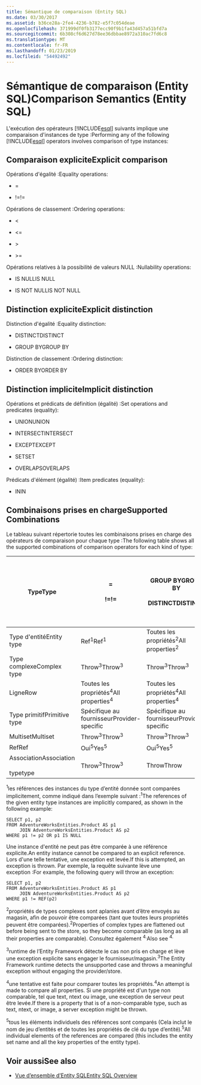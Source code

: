 ```yaml
---
title: Sémantique de comparaison (Entity SQL)
ms.date: 03/30/2017
ms.assetid: b36ce28a-2fe4-4236-b782-e5f7c054deae
ms.openlocfilehash: 371999df0fb3177ecc90f9b1fa43d457a51bfd7a
ms.sourcegitcommit: 6b308cf6d627d78ee36dbbae8972a310ac7fd6c8
ms.translationtype: MT
ms.contentlocale: fr-FR
ms.lasthandoff: 01/23/2019
ms.locfileid: "54492492"
---
```

# <a name="comparison-semantics-entity-sql"></a><span data-ttu-id="4ef53-102">Sémantique de comparaison (Entity SQL)</span><span class="sxs-lookup"><span data-stu-id="4ef53-102">Comparison Semantics (Entity SQL)</span></span>
<span data-ttu-id="4ef53-103">L'exécution des opérateurs [!INCLUDE[esql](../../../../../../includes/esql-md.md)] suivants implique une comparaison d'instances de type :</span><span class="sxs-lookup"><span data-stu-id="4ef53-103">Performing any of the following [!INCLUDE[esql](../../../../../../includes/esql-md.md)] operators involves comparison of type instances:</span></span>  
  
## <a name="explicit-comparison"></a><span data-ttu-id="4ef53-104">Comparaison explicite</span><span class="sxs-lookup"><span data-stu-id="4ef53-104">Explicit comparison</span></span>  
 <span data-ttu-id="4ef53-105">Opérations d'égalité :</span><span class="sxs-lookup"><span data-stu-id="4ef53-105">Equality operations:</span></span>  
  
-   =  
  
-   <span data-ttu-id="4ef53-106">!=</span><span class="sxs-lookup"><span data-stu-id="4ef53-106">!=</span></span>  
  
 <span data-ttu-id="4ef53-107">Opérations de classement :</span><span class="sxs-lookup"><span data-stu-id="4ef53-107">Ordering operations:</span></span>  
  
-   <  
  
-   \<=  
  
-   \>  
  
-   \>=  
  
 <span data-ttu-id="4ef53-108">Opérations relatives à la possibilité de valeurs NULL :</span><span class="sxs-lookup"><span data-stu-id="4ef53-108">Nullability operations:</span></span>  
  
-   <span data-ttu-id="4ef53-109">IS NULL</span><span class="sxs-lookup"><span data-stu-id="4ef53-109">IS NULL</span></span>  
  
-   <span data-ttu-id="4ef53-110">IS NOT NULL</span><span class="sxs-lookup"><span data-stu-id="4ef53-110">IS NOT NULL</span></span>  
  
## <a name="explicit-distinction"></a><span data-ttu-id="4ef53-111">Distinction explicite</span><span class="sxs-lookup"><span data-stu-id="4ef53-111">Explicit distinction</span></span>  
 <span data-ttu-id="4ef53-112">Distinction d'égalité :</span><span class="sxs-lookup"><span data-stu-id="4ef53-112">Equality distinction:</span></span>  
  
-   <span data-ttu-id="4ef53-113">DISTINCT</span><span class="sxs-lookup"><span data-stu-id="4ef53-113">DISTINCT</span></span>  
  
-   <span data-ttu-id="4ef53-114">GROUP BY</span><span class="sxs-lookup"><span data-stu-id="4ef53-114">GROUP BY</span></span>  
  
 <span data-ttu-id="4ef53-115">Distinction de classement :</span><span class="sxs-lookup"><span data-stu-id="4ef53-115">Ordering distinction:</span></span>  
  
-   <span data-ttu-id="4ef53-116">ORDER BY</span><span class="sxs-lookup"><span data-stu-id="4ef53-116">ORDER BY</span></span>  
  
## <a name="implicit-distinction"></a><span data-ttu-id="4ef53-117">Distinction implicite</span><span class="sxs-lookup"><span data-stu-id="4ef53-117">Implicit distinction</span></span>  
 <span data-ttu-id="4ef53-118">Opérations et prédicats de définition (égalité) :</span><span class="sxs-lookup"><span data-stu-id="4ef53-118">Set operations and predicates (equality):</span></span>  
  
-   <span data-ttu-id="4ef53-119">UNION</span><span class="sxs-lookup"><span data-stu-id="4ef53-119">UNION</span></span>  
  
-   <span data-ttu-id="4ef53-120">INTERSECT</span><span class="sxs-lookup"><span data-stu-id="4ef53-120">INTERSECT</span></span>  
  
-   <span data-ttu-id="4ef53-121">EXCEPT</span><span class="sxs-lookup"><span data-stu-id="4ef53-121">EXCEPT</span></span>  
  
-   <span data-ttu-id="4ef53-122">SET</span><span class="sxs-lookup"><span data-stu-id="4ef53-122">SET</span></span>  
  
-   <span data-ttu-id="4ef53-123">OVERLAPS</span><span class="sxs-lookup"><span data-stu-id="4ef53-123">OVERLAPS</span></span>  
  
 <span data-ttu-id="4ef53-124">Prédicats d'élément (égalité) :</span><span class="sxs-lookup"><span data-stu-id="4ef53-124">Item predicates (equality):</span></span>  
  
-   <span data-ttu-id="4ef53-125">IN</span><span class="sxs-lookup"><span data-stu-id="4ef53-125">IN</span></span>  
  
## <a name="supported-combinations"></a><span data-ttu-id="4ef53-126">Combinaisons prises en charge</span><span class="sxs-lookup"><span data-stu-id="4ef53-126">Supported Combinations</span></span>  
 <span data-ttu-id="4ef53-127">Le tableau suivant répertorie toutes les combinaisons prises en charge des opérateurs de comparaison pour chaque type :</span><span class="sxs-lookup"><span data-stu-id="4ef53-127">The following table shows all the supported combinations of comparison operators for each kind of type:</span></span>  
  
|<span data-ttu-id="4ef53-128">**Type**</span><span class="sxs-lookup"><span data-stu-id="4ef53-128">**Type**</span></span>|**=**<br /><br /> <span data-ttu-id="4ef53-129">**\!=**</span><span class="sxs-lookup"><span data-stu-id="4ef53-129">**!=**</span></span>|<span data-ttu-id="4ef53-130">**GROUP BY**</span><span class="sxs-lookup"><span data-stu-id="4ef53-130">**GROUP BY**</span></span><br /><br /> <span data-ttu-id="4ef53-131">**DISTINCT**</span><span class="sxs-lookup"><span data-stu-id="4ef53-131">**DISTINCT**</span></span>|<span data-ttu-id="4ef53-132">**UNION**</span><span class="sxs-lookup"><span data-stu-id="4ef53-132">**UNION**</span></span><br /><br /> <span data-ttu-id="4ef53-133">**INTERSECT**</span><span class="sxs-lookup"><span data-stu-id="4ef53-133">**INTERSECT**</span></span><br /><br /> <span data-ttu-id="4ef53-134">**EXCEPT**</span><span class="sxs-lookup"><span data-stu-id="4ef53-134">**EXCEPT**</span></span><br /><br /> <span data-ttu-id="4ef53-135">**SET**</span><span class="sxs-lookup"><span data-stu-id="4ef53-135">**SET**</span></span><br /><br /> <span data-ttu-id="4ef53-136">**OVERLAPS**</span><span class="sxs-lookup"><span data-stu-id="4ef53-136">**OVERLAPS**</span></span>|<span data-ttu-id="4ef53-137">**IN**</span><span class="sxs-lookup"><span data-stu-id="4ef53-137">**IN**</span></span>|<span data-ttu-id="4ef53-138">**<   <=**</span><span class="sxs-lookup"><span data-stu-id="4ef53-138">**<   <=**</span></span><br /><br /> <span data-ttu-id="4ef53-139">**>   >=**</span><span class="sxs-lookup"><span data-stu-id="4ef53-139">**>   >=**</span></span>|<span data-ttu-id="4ef53-140">**ORDER BY**</span><span class="sxs-lookup"><span data-stu-id="4ef53-140">**ORDER BY**</span></span>|<span data-ttu-id="4ef53-141">**A LA VALEUR NULL**</span><span class="sxs-lookup"><span data-stu-id="4ef53-141">**IS NULL**</span></span><br /><br /> <span data-ttu-id="4ef53-142">**N’EST PAS NULL**</span><span class="sxs-lookup"><span data-stu-id="4ef53-142">**IS NOT NULL**</span></span>|  
|-|-|-|-|-|-|-|-|  
|<span data-ttu-id="4ef53-143">Type d'entité</span><span class="sxs-lookup"><span data-stu-id="4ef53-143">Entity type</span></span>|<span data-ttu-id="4ef53-144">Ref<sup>1</sup></span><span class="sxs-lookup"><span data-stu-id="4ef53-144">Ref<sup>1</sup></span></span>|<span data-ttu-id="4ef53-145">Toutes les propriétés<sup>2</sup></span><span class="sxs-lookup"><span data-stu-id="4ef53-145">All properties<sup>2</sup></span></span>|<span data-ttu-id="4ef53-146">Toutes les propriétés<sup>2</sup></span><span class="sxs-lookup"><span data-stu-id="4ef53-146">All properties<sup>2</sup></span></span>|<span data-ttu-id="4ef53-147">Toutes les propriétés<sup>2</sup></span><span class="sxs-lookup"><span data-stu-id="4ef53-147">All properties<sup>2</sup></span></span>|<span data-ttu-id="4ef53-148">Throw<sup>3</sup></span><span class="sxs-lookup"><span data-stu-id="4ef53-148">Throw<sup>3</sup></span></span>|<span data-ttu-id="4ef53-149">Throw<sup>3</sup></span><span class="sxs-lookup"><span data-stu-id="4ef53-149">Throw<sup>3</sup></span></span>|<span data-ttu-id="4ef53-150">Ref<sup>1</sup></span><span class="sxs-lookup"><span data-stu-id="4ef53-150">Ref<sup>1</sup></span></span>|  
|<span data-ttu-id="4ef53-151">Type complexe</span><span class="sxs-lookup"><span data-stu-id="4ef53-151">Complex type</span></span>|<span data-ttu-id="4ef53-152">Throw<sup>3</sup></span><span class="sxs-lookup"><span data-stu-id="4ef53-152">Throw<sup>3</sup></span></span>|<span data-ttu-id="4ef53-153">Throw<sup>3</sup></span><span class="sxs-lookup"><span data-stu-id="4ef53-153">Throw<sup>3</sup></span></span>|<span data-ttu-id="4ef53-154">Throw<sup>3</sup></span><span class="sxs-lookup"><span data-stu-id="4ef53-154">Throw<sup>3</sup></span></span>|<span data-ttu-id="4ef53-155">Throw<sup>3</sup></span><span class="sxs-lookup"><span data-stu-id="4ef53-155">Throw<sup>3</sup></span></span>|<span data-ttu-id="4ef53-156">Throw<sup>3</sup></span><span class="sxs-lookup"><span data-stu-id="4ef53-156">Throw<sup>3</sup></span></span>|<span data-ttu-id="4ef53-157">Throw<sup>3</sup></span><span class="sxs-lookup"><span data-stu-id="4ef53-157">Throw<sup>3</sup></span></span>|<span data-ttu-id="4ef53-158">Throw<sup>3</sup></span><span class="sxs-lookup"><span data-stu-id="4ef53-158">Throw<sup>3</sup></span></span>|  
|<span data-ttu-id="4ef53-159">Ligne</span><span class="sxs-lookup"><span data-stu-id="4ef53-159">Row</span></span>|<span data-ttu-id="4ef53-160">Toutes les propriétés<sup>4</sup></span><span class="sxs-lookup"><span data-stu-id="4ef53-160">All properties<sup>4</sup></span></span>|<span data-ttu-id="4ef53-161">Toutes les propriétés<sup>4</sup></span><span class="sxs-lookup"><span data-stu-id="4ef53-161">All properties<sup>4</sup></span></span>|<span data-ttu-id="4ef53-162">Toutes les propriétés<sup>4</sup></span><span class="sxs-lookup"><span data-stu-id="4ef53-162">All properties<sup>4</sup></span></span>|<span data-ttu-id="4ef53-163">Throw<sup>3</sup></span><span class="sxs-lookup"><span data-stu-id="4ef53-163">Throw<sup>3</sup></span></span>|<span data-ttu-id="4ef53-164">Throw<sup>3</sup></span><span class="sxs-lookup"><span data-stu-id="4ef53-164">Throw<sup>3</sup></span></span>|<span data-ttu-id="4ef53-165">Toutes les propriétés<sup>4</sup></span><span class="sxs-lookup"><span data-stu-id="4ef53-165">All properties<sup>4</sup></span></span>|<span data-ttu-id="4ef53-166">Throw<sup>3</sup></span><span class="sxs-lookup"><span data-stu-id="4ef53-166">Throw<sup>3</sup></span></span>|  
|<span data-ttu-id="4ef53-167">Type primitif</span><span class="sxs-lookup"><span data-stu-id="4ef53-167">Primitive type</span></span>|<span data-ttu-id="4ef53-168">Spécifique au fournisseur</span><span class="sxs-lookup"><span data-stu-id="4ef53-168">Provider-specific</span></span>|<span data-ttu-id="4ef53-169">Spécifique au fournisseur</span><span class="sxs-lookup"><span data-stu-id="4ef53-169">Provider-specific</span></span>|<span data-ttu-id="4ef53-170">Spécifique au fournisseur</span><span class="sxs-lookup"><span data-stu-id="4ef53-170">Provider-specific</span></span>|<span data-ttu-id="4ef53-171">Spécifique au fournisseur</span><span class="sxs-lookup"><span data-stu-id="4ef53-171">Provider-specific</span></span>|<span data-ttu-id="4ef53-172">Spécifique au fournisseur</span><span class="sxs-lookup"><span data-stu-id="4ef53-172">Provider-specific</span></span>|<span data-ttu-id="4ef53-173">Spécifique au fournisseur</span><span class="sxs-lookup"><span data-stu-id="4ef53-173">Provider-specific</span></span>|<span data-ttu-id="4ef53-174">Spécifique au fournisseur</span><span class="sxs-lookup"><span data-stu-id="4ef53-174">Provider-specific</span></span>|  
|<span data-ttu-id="4ef53-175">Multiset</span><span class="sxs-lookup"><span data-stu-id="4ef53-175">Multiset</span></span>|<span data-ttu-id="4ef53-176">Throw<sup>3</sup></span><span class="sxs-lookup"><span data-stu-id="4ef53-176">Throw<sup>3</sup></span></span>|<span data-ttu-id="4ef53-177">Throw<sup>3</sup></span><span class="sxs-lookup"><span data-stu-id="4ef53-177">Throw<sup>3</sup></span></span>|<span data-ttu-id="4ef53-178">Throw<sup>3</sup></span><span class="sxs-lookup"><span data-stu-id="4ef53-178">Throw<sup>3</sup></span></span>|<span data-ttu-id="4ef53-179">Throw<sup>3</sup></span><span class="sxs-lookup"><span data-stu-id="4ef53-179">Throw<sup>3</sup></span></span>|<span data-ttu-id="4ef53-180">Throw<sup>3</sup></span><span class="sxs-lookup"><span data-stu-id="4ef53-180">Throw<sup>3</sup></span></span>|<span data-ttu-id="4ef53-181">Throw<sup>3</sup></span><span class="sxs-lookup"><span data-stu-id="4ef53-181">Throw<sup>3</sup></span></span>|<span data-ttu-id="4ef53-182">Throw<sup>3</sup></span><span class="sxs-lookup"><span data-stu-id="4ef53-182">Throw<sup>3</sup></span></span>|  
|<span data-ttu-id="4ef53-183">Ref</span><span class="sxs-lookup"><span data-stu-id="4ef53-183">Ref</span></span>|<span data-ttu-id="4ef53-184">Oui<sup>5</sup></span><span class="sxs-lookup"><span data-stu-id="4ef53-184">Yes<sup>5</sup></span></span>|<span data-ttu-id="4ef53-185">Oui<sup>5</sup></span><span class="sxs-lookup"><span data-stu-id="4ef53-185">Yes<sup>5</sup></span></span>|<span data-ttu-id="4ef53-186">Oui<sup>5</sup></span><span class="sxs-lookup"><span data-stu-id="4ef53-186">Yes<sup>5</sup></span></span>|<span data-ttu-id="4ef53-187">Oui<sup>5</sup></span><span class="sxs-lookup"><span data-stu-id="4ef53-187">Yes<sup>5</sup></span></span>|<span data-ttu-id="4ef53-188">Throw</span><span class="sxs-lookup"><span data-stu-id="4ef53-188">Throw</span></span>|<span data-ttu-id="4ef53-189">Throw</span><span class="sxs-lookup"><span data-stu-id="4ef53-189">Throw</span></span>|<span data-ttu-id="4ef53-190">Oui<sup>5</sup></span><span class="sxs-lookup"><span data-stu-id="4ef53-190">Yes<sup>5</sup></span></span>|  
|<span data-ttu-id="4ef53-191">Association</span><span class="sxs-lookup"><span data-stu-id="4ef53-191">Association</span></span><br /><br /> <span data-ttu-id="4ef53-192">type</span><span class="sxs-lookup"><span data-stu-id="4ef53-192">type</span></span>|<span data-ttu-id="4ef53-193">Throw<sup>3</sup></span><span class="sxs-lookup"><span data-stu-id="4ef53-193">Throw<sup>3</sup></span></span>|<span data-ttu-id="4ef53-194">Throw</span><span class="sxs-lookup"><span data-stu-id="4ef53-194">Throw</span></span>|<span data-ttu-id="4ef53-195">Throw</span><span class="sxs-lookup"><span data-stu-id="4ef53-195">Throw</span></span>|<span data-ttu-id="4ef53-196">Throw</span><span class="sxs-lookup"><span data-stu-id="4ef53-196">Throw</span></span>|<span data-ttu-id="4ef53-197">Throw<sup>3</sup></span><span class="sxs-lookup"><span data-stu-id="4ef53-197">Throw<sup>3</sup></span></span>|<span data-ttu-id="4ef53-198">Throw<sup>3</sup></span><span class="sxs-lookup"><span data-stu-id="4ef53-198">Throw<sup>3</sup></span></span>|<span data-ttu-id="4ef53-199">Throw<sup>3</sup></span><span class="sxs-lookup"><span data-stu-id="4ef53-199">Throw<sup>3</sup></span></span>|  
  
 <span data-ttu-id="4ef53-200"><sup>1</sup>les références des instances du type d’entité donnée sont comparées implicitement, comme indiqué dans l’exemple suivant :</span><span class="sxs-lookup"><span data-stu-id="4ef53-200"><sup>1</sup>The references of the given entity type instances are implicitly compared, as shown in the following example:</span></span>  
  
```  
SELECT p1, p2   
FROM AdventureWorksEntities.Product AS p1   
     JOIN AdventureWorksEntities.Product AS p2   
WHERE p1 != p2 OR p1 IS NULL  
```  
  
 <span data-ttu-id="4ef53-201">Une instance d'entité ne peut pas être comparée à une référence explicite.</span><span class="sxs-lookup"><span data-stu-id="4ef53-201">An entity instance cannot be compared to an explicit reference.</span></span> <span data-ttu-id="4ef53-202">Lors d'une telle tentative, une exception est levée.</span><span class="sxs-lookup"><span data-stu-id="4ef53-202">If this is attempted, an exception is thrown.</span></span> <span data-ttu-id="4ef53-203">Par exemple, la requête suivante lève une exception :</span><span class="sxs-lookup"><span data-stu-id="4ef53-203">For example, the following query will throw an exception:</span></span>  
  
```  
SELECT p1, p2   
FROM AdventureWorksEntities.Product AS p1   
     JOIN AdventureWorksEntities.Product AS p2   
WHERE p1 != REF(p2)  
```  
  
 <span data-ttu-id="4ef53-204"><sup>2</sup>propriétés de types complexes sont aplanies avant d’être envoyés au magasin, afin de pouvoir être comparées (tant que toutes leurs propriétés peuvent être comparées).</span><span class="sxs-lookup"><span data-stu-id="4ef53-204"><sup>2</sup>Properties of complex types are flattened out before being sent to the store, so they become comparable (as long as all their properties are comparable).</span></span> <span data-ttu-id="4ef53-205">Consultez également <sup>4.</sup></span><span class="sxs-lookup"><span data-stu-id="4ef53-205">Also see <sup>4.</sup></span></span>  
  
 <span data-ttu-id="4ef53-206"><sup>3</sup>runtime de l’Entity Framework détecte le cas non pris en charge et lève une exception explicite sans engager le fournisseur/magasin.</span><span class="sxs-lookup"><span data-stu-id="4ef53-206"><sup>3</sup>The Entity Framework runtime detects the unsupported case and throws a meaningful exception without engaging the provider/store.</span></span>  
  
 <span data-ttu-id="4ef53-207"><sup>4</sup>une tentative est faite pour comparer toutes les propriétés.</span><span class="sxs-lookup"><span data-stu-id="4ef53-207"><sup>4</sup>An attempt is made to compare all properties.</span></span> <span data-ttu-id="4ef53-208">Si une propriété est d'un type non comparable, tel que text, ntext ou image, une exception de serveur peut être levée.</span><span class="sxs-lookup"><span data-stu-id="4ef53-208">If there is a property that is of a non-comparable type, such as text, ntext, or image, a server exception might be thrown.</span></span>  
  
 <span data-ttu-id="4ef53-209"><sup>5</sup>tous les éléments individuels des références sont comparés (Cela inclut le nom de jeu d’entités et de toutes les propriétés de clé du type d’entité).</span><span class="sxs-lookup"><span data-stu-id="4ef53-209"><sup>5</sup>All individual elements of the references are compared (this includes the entity set name and all the key properties of the entity type).</span></span>  
  
## <a name="see-also"></a><span data-ttu-id="4ef53-210">Voir aussi</span><span class="sxs-lookup"><span data-stu-id="4ef53-210">See also</span></span>
- [<span data-ttu-id="4ef53-211">Vue d’ensemble d’Entity SQL</span><span class="sxs-lookup"><span data-stu-id="4ef53-211">Entity SQL Overview</span></span>](../../../../../../docs/framework/data/adonet/ef/language-reference/entity-sql-overview.md)
